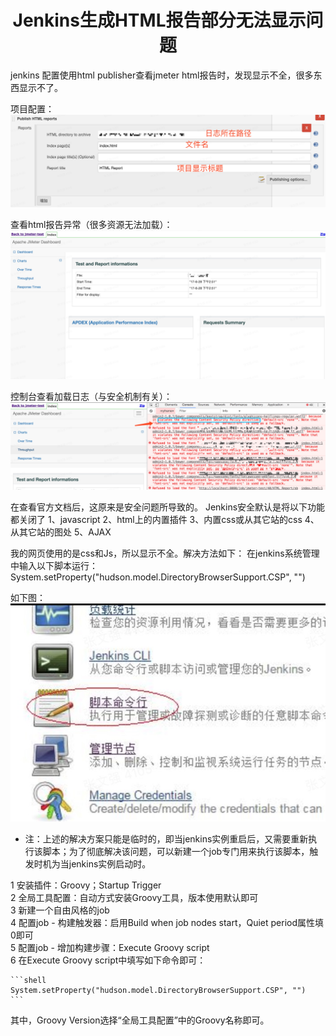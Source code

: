 # <center>Jenkins生成HTML报告部分无法显示问题
jenkins 配置使用html publisher查看jmeter html报告时，发现显示不全，很多东西显示不了。
 
项目配置：  
![project configuration](../assets/img/Jenkins%E7%94%9F%E6%88%90HTML%E6%8A%A5%E5%91%8A%E9%83%A8%E5%88%86%E6%97%A0%E6%B3%95%E6%98%BE%E7%A4%BA%E9%97%AE%E9%A2%98/jenkins-01.jpg)
 
查看html报告异常（很多资源无法加载）：  
![htlm report](../assets/img/Jenkins%E7%94%9F%E6%88%90HTML%E6%8A%A5%E5%91%8A%E9%83%A8%E5%88%86%E6%97%A0%E6%B3%95%E6%98%BE%E7%A4%BA%E9%97%AE%E9%A2%98/jenkins-02.jpg)
 

控制台查看加载日志（与安全机制有关）：   
![report console](../assets/img/Jenkins%E7%94%9F%E6%88%90HTML%E6%8A%A5%E5%91%8A%E9%83%A8%E5%88%86%E6%97%A0%E6%B3%95%E6%98%BE%E7%A4%BA%E9%97%AE%E9%A2%98/jenkins-03.jpg)


在查看官方文档后，这原来是安全问题所导致的。
Jenkins安全默认是将以下功能都关闭了
1、javascript
2、html上的内置插件
3、内置css或从其它站的css
4、从其它站的图处
5、AJAX
 
我的网页使用的是css和Js，所以显示不全。解决方法如下：
在jenkins系统管理中输入以下脚本运行：
System.setProperty("hudson.model.DirectoryBrowserSupport.CSP", "")
 
如下图：  
![script command line](../assets/img/Jenkins%E7%94%9F%E6%88%90HTML%E6%8A%A5%E5%91%8A%E9%83%A8%E5%88%86%E6%97%A0%E6%B3%95%E6%98%BE%E7%A4%BA%E9%97%AE%E9%A2%98/jenkins-04.jpg)

* 注：上述的解决方案只能是临时的，即当jenkins实例重启后，又需要重新执行该脚本；为了彻底解决该问题，可以新建一个job专门用来执行该脚本，触发时机为当jenkins实例启动时。

1 安装插件：Groovy；Startup Trigger  
2 全局工具配置：自动方式安装Groovy工具，版本使用默认即可  
3 新建一个自由风格的job  
4 配置job - 构建触发器：启用Build when job nodes start，Quiet period属性填0即可  
5 配置job - 增加构建步骤：Execute Groovy script  
6 在Execute Groovy script中填写如下命令即可：

    ```shell
    System.setProperty("hudson.model.DirectoryBrowserSupport.CSP", "")
    ```
 其中，Groovy Version选择“全局工具配置”中的Groovy名称即可。
 